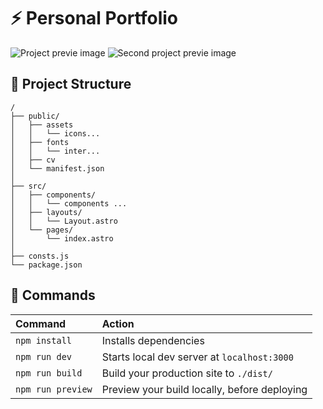 # ⚡ Personal Portfolio

![Project previe image](https://res.cloudinary.com/dhpxqwsym/image/upload/w_1280,h_720,c_fill/v1678870284/documentations/portfolio_ft2y71)
![Second project previe image](https://res.cloudinary.com/dhpxqwsym/image/upload/w_1280,h_720,c_fill/v1678870284/documentations/portfolio-projects_ifdrka)

## 🚀 Project Structure

```
/
├── public/
│   ├── assets
│   │   └── icons...
│   ├── fonts
│   │   └── inter...
│   ├── cv
│   └── manifest.json
│
├── src/
│   ├── components/
│   │   └── components ...
│   ├── layouts/
│   │   └── Layout.astro
│   └── pages/
│       └── index.astro
│
├── consts.js
└── package.json
```

## 🚀 Commands

| Command           | Action                                       |
| :---------------- | :------------------------------------------- |
| `npm install`     | Installs dependencies                        |
| `npm run dev`     | Starts local dev server at `localhost:3000`  |
| `npm run build`   | Build your production site to `./dist/`      |
| `npm run preview` | Preview your build locally, before deploying |
